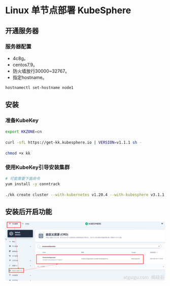 # Linux 单节点部署 KubeSphere

## 开通服务器

### 服务器配置

- 4c8g。
- centos7.9。
- 防火墙放行30000~32767。
- 指定hostname。

```bash
hostnamectl set-hostname node1
```

## 安装

### 准备KubeKey

```bash
export KKZONE=cn

curl -sfL https://get-kk.kubesphere.io | VERSION=v1.1.1 sh -

chmod +x kk
```

### 使用KubeKey引导安装集群

```bash
# 可能需要下面命令
yum install -y conntrack

./kk create cluster --with-kubernetes v1.20.4 --with-kubesphere v3.1.1
```

## 安装后开启功能

![open](image/open.png)

